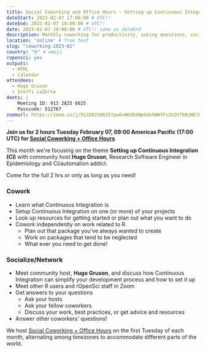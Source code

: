 ```yaml
---
title: Social Coworking and Office Hours - Setting up Continuous Integration
dateStart: 2023-02-07 17:00:00 # UTC!!
dateEnd: 2023-02-07 19:00:00 # UTC!!
date: 2023-02-07 19:00:00 # UTC!! same as dateEnd
description: Monthly coworking for productivity, asking questions, socializing
location: 'online' # free text
slug: "coworking-2023-02"
country: "🌐" # emoji
ropensci: yes
outputs:
  - HTML
  - Calendar
attendees:
  - Hugo Gruson
  - Steffi LaZerte
deets: |
    Meeting ID: 913 2825 6625
    Passcode: 512767
zoomurl: https://zoom.us/j/91328256625?pwd=WGVDdWpGdnhWWTFvZkZVTkNzWElNQT09
---
```


<!--
```{r}
d <- lubridate::ymd_hms('2023-02-07 09:00:00', tz = 'America/Vancouver')
lubridate::with_tz(d, 'UTC')
lubridate::with_tz(d, 'America/Winnipeg')
```
-->

**Join us for 2 hours Tuesday February 07, 09:00 Americas Pacific (17:00 UTC) for 
[Social Coworking + Office Hours](/blog/2021/08/17/coworking-sessions/)**

This month we're focusing on the theme **Setting up Continuous Integration (CI)** 
with community host **Hugo Gruson**, Research Software Engineer in Epidemiology
and CI/automation addict.

Come for the full 2 hrs or only as long as you need!

### Cowork

- Learn what Continuous Integration is
- Setup Continuous Integration on one (or more) of your projects
- Look up resources for getting started or plan out what you want to do
- Cowork independently on work related to R
    - Plan out that package you’ve always wanted to create
    - Work on packages that tend to be neglected
    - What ever you need to get done!

### Socialize/Network

- Meet community host, **Hugo Gruson**, and discuss how Continuous Integration 
  can simplify your development process and how to set it up
- Meet other R users and rOpenSci staff in Zoom
- Get answers to your questions
    - Ask your hosts
    - Ask your fellow coworkers
    - Discuss your work, best practices, or get advice and resources
- Answer other coworkers' questions!

We host 
[Social Coworking + Office Hours](/blog/2021/08/17/coworking-sessions/) 
on the first Tuesday of each month, alternating among timezones to 
accommodate different parts of the world.
